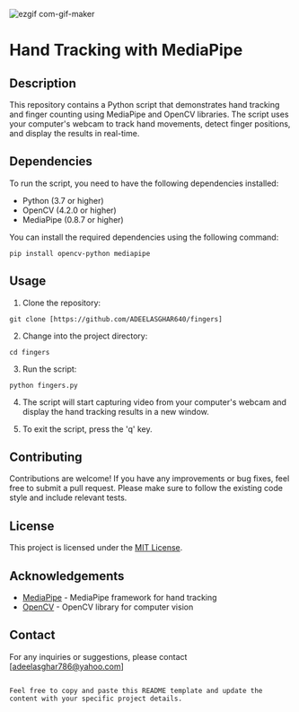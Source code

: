 
![ezgif com-gif-maker](https://github.com/ADEELASGHAR640/fingers/assets/135959685/cd9a7970-8853-4ccd-bc10-cfb405cef6b1)


# Hand Tracking with MediaPipe

## Description

This repository contains a Python script that demonstrates hand tracking and finger counting using MediaPipe and OpenCV libraries. The script uses your computer's webcam to track hand movements, detect finger positions, and display the results in real-time.

## Dependencies

To run the script, you need to have the following dependencies installed:

- Python (3.7 or higher)
- OpenCV (4.2.0 or higher)
- MediaPipe (0.8.7 or higher)

You can install the required dependencies using the following command:

```
pip install opencv-python mediapipe
```

## Usage

1. Clone the repository:

```
git clone [https://github.com/ADEELASGHAR640/fingers]
```

2. Change into the project directory:

```
cd fingers
```

3. Run the script:

```
python fingers.py
```

4. The script will start capturing video from your computer's webcam and display the hand tracking results in a new window.

5. To exit the script, press the 'q' key.


## Contributing

Contributions are welcome! If you have any improvements or bug fixes, feel free to submit a pull request. Please make sure to follow the existing code style and include relevant tests.

## License

This project is licensed under the [MIT License](LICENSE).

## Acknowledgements

- [MediaPipe](https://google.github.io/mediapipe/) - MediaPipe framework for hand tracking
- [OpenCV](https://opencv.org/) - OpenCV library for computer vision

## Contact

For any inquiries or suggestions, please contact [adeelasghar786@yahoo.com]
```

Feel free to copy and paste this README template and update the content with your specific project details.
